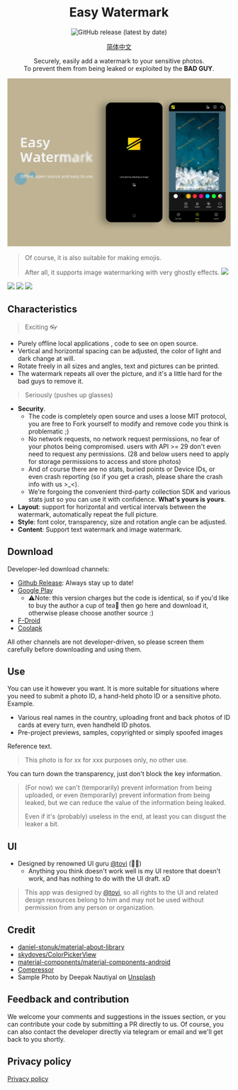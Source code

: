 <h1 align="center">Easy Watermark</h1>

<p align="center">
  <img alt="GitHub release (latest by date)" src="https://img.shields.io/github/v/release/rosuh/easywatermark">
</p>

<p align="center">  
  <a href="https://github.com/rosuH/EasyWatermark/blob/master/README_zh-CN.md">简体中文</a>
<p align="center">

<p align="center">  
Securely, easily add a watermark to your sensitive photos.</br>To prevent them from being leaked or exploited by the <b>BAD GUY</b>.
  </br>
</p>
<p align="center">
<img src="/static/preview.png"/>
</p>

> Of course, it is also suitable for making emojis. 
>
> After all, it supports image watermarking with very ghostly effects.
<a href="#" align="right"><img src="https://i.loli.net/2020/08/26/A53u6UbKZPYCv7t.jpg" width="5%"></a>

<p align="left">
<a href="https://play.google.com/store/apps/details?id=me.rosuh.easywatermark"><img src="/static/google-play-badge.png" width="auto" height="64px"/></a>
  <a href="https://www.coolapk.com/apk/272743"><img src="/static/logo_coolapk.png" width="auto" height="64px"/></a>
  <a href="https://f-droid.org/packages/me.rosuh.easywatermark/"><img src="https://fdroid.gitlab.io/artwork/badge/get-it-on.png" width="auto" height="64px"/></a>
</p>

## Characteristics

> Exciting 👓

- Purely offline local applications , code to see on open source.
- Vertical and horizontal spacing can be adjusted, the color of light and dark change at will.
- Rotate freely in all sizes and angles, text and pictures can be printed.
- The watermark repeats all over the picture, and it's a little hard for the bad guys to remove it.

> Seriously (pushes up glasses)

- **Security**.
  - The code is completely open source and uses a loose MIT protocol, you are free to Fork yourself to modify and remove code you think is problematic ;)
  - No network requests, no network request permissions, no fear of your photos being compromised. users with API >= 29 don't even need to request any permissions. (28 and below users need to apply for storage permissions to access and store photos)
  - And of course there are no stats, buried points or Device IDs, or even crash reporting (so if you get a crash, please share the crash info with us >_<).
  - We're forgoing the convenient third-party collection SDK and various stats just so you can use it with confidence. 
  **What's yours is yours**. 
- **Layout**: support for horizontal and vertical intervals between the watermark, automatically repeat the full picture.
- **Style**: font color, transparency, size and rotation angle can be adjusted.
- **Content**: Support text watermark and image watermark.

## Download

Developer-led download channels:
- [Github Release](https://github.com/rosuH/EasyWatermark/releases): Always stay up to date!
- [Google Play](https://play.google.com/store/apps/details?id=me.rosuh.easywatermark)
  - ⚠️Note: this version charges but the code is identical, so if you'd like to buy the author a cup of tea🍵 then go here and download it, otherwise please choose another source :)
- [F-Droid](https://f-droid.org/packages/me.rosuh.easywatermark/)
- [Coolapk](https://www.coolapk.com/apk/272743)

All other channels are not developer-driven, so please screen them carefully before downloading and using them.

## Use
You can use it however you want. It is more suitable for situations where you need to submit a photo ID, a hand-held photo ID or a sensitive photo. Example.
- Various real names in the country, uploading front and back photos of ID cards at every turn, even handheld ID photos.
- Pre-project previews, samples, copyrighted or simply spoofed images

Reference text.
> This photo is for xx for xxx purposes only, no other use.

You can turn down the transparency, just don't block the key information.

> (For now) we can't (temporarily) prevent information from being uploaded, or even (temporarily) prevent information from being leaked, but we can reduce the value of the information being leaked.
>
> Even if it's (probably) useless in the end, at least you can disgust the leaker a bit.

## UI
- Designed by renowned UI guru [@tovi](https://www.figma.com/@tovi) (👏🤪)
  - Anything you think doesn't work well is my UI restore that doesn't work, and has nothing to do with the UI draft. xD
  
> This app was designed by [@tovi](https://www.figma.com/@tovi), so all rights to the UI and related design resources belong to him and may not be used without permission from any person or organization.

## Credit
- [daniel-stonuk/material-about-library](https://github.com/daniel-stoneuk/material-about-library)
- [skydoves/ColorPickerView](https://github.com/skydoves/ColorPickerView)
- [material-components/material-components-android](https://github.com/material-components/material-components-android)
- [Compressor](https://github.com/zetbaitsu/Compressor/)
- Sample Photo by Deepak Nautiyal on [Unsplash](https://unsplash.com/s/photos/animals?utm_source=unsplash&utm_medium=referral&utm_content=creditCopyText)

## Feedback and contribution
We welcome your comments and suggestions in the issues section, or you can contribute your code by submitting a PR directly to us.
Of course, you can also contact the developer directly via telegram or email and we'll get back to you shortly.

## Privacy policy
[Privacy policy](https://github.com/rosuH/EasyWatermark/blob/master/PrivacyPolicy.md)
